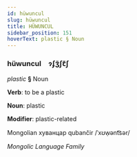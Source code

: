 ```yaml
---
id: hüwuncul
slug: hüwuncul
title: HÜWUNCUL
sidebar_position: 151
hoverText: plastic § Noun
---
```


### hüwuncul&emsp;<span kind="abugida">ɂʄʒ̃ʃꞇ͊ʃ</span>

*plastic* **§** Noun

**Verb**: to be a plastic

**Noun**: plastic

**Modifier**: plastic-related

Mongolian хуванцар qubančir  /ˈxʊw̜ənt͡sər/

*Mongolic Language Family*